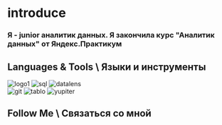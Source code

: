# introduce

### Я - junior аналитик данных. Я закончила курс "Аналитик данных" от Яндекс.Практикум

## Languages & Tools \ Языки и инструменты


![logo1][image1]  ![sql][image6]  ![datalens][image3]   
![git][image5] ![tablo][image2] ![yupiter][image4]  
## Follow Me \ Связаться со мной
  






[image1]:https://github.com/Ladry2010/introduce/assets/156521640/286412b2-fef7-4c23-a30d-4c3dab465ff4/150x100
[image2]:https://github.com/Ladry2010/introduce/assets/156521640/827e4fe0-f07e-49d5-abb5-9d9d8153da9d
[image3]:https://github.com/Ladry2010/introduce/assets/156521640/8bc4718d-12fb-4ecc-b85e-2637be77b1d8
[image4]:https://github.com/Ladry2010/introduce/assets/156521640/129d578a-c034-48cb-9116-aac496f36e5c
[image5]:https://github.com/Ladry2010/introduce/assets/156521640/9fa0a430-292a-4ebd-9915-bb97c7c2d444
[image6]:https://github.com/Ladry2010/introduce/assets/156521640/963598a3-2b12-4a6f-95e5-d9ee8686f2f5
